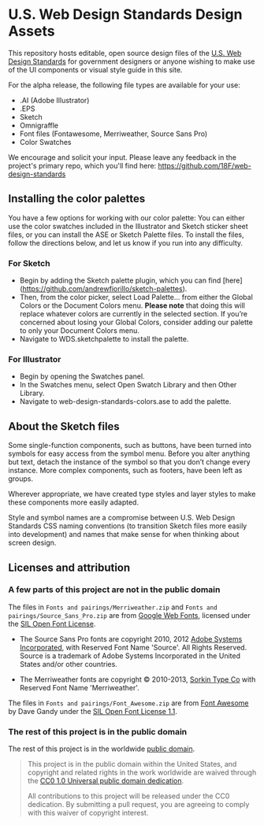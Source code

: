 # U.S. Web Design Standards Design Assets

This repository hosts editable, open source design files of the [U.S. Web Design Standards](https://playbook.cio.gov/designstandards) for government designers or anyone wishing to make use of the UI components or visual style guide in this site.

For the alpha release, the following file types are available for your use:
- .AI (Adobe Illustrator) 
- .EPS 
- Sketch 
- Omnigraffle
- Font files (Fontawesome, Merriweather, Source Sans Pro)
- Color Swatches

We encourage and solicit your input. Please leave any feedback in the project's primary repo, which you'll find here: https://github.com/18F/web-design-standards

## Installing the color palettes

You have a few options for working with our color palette: You can either use the color swatches included in the Illustrator and Sketch sticker sheet files, or you can install the ASE or Sketch Palette files. To install the files, follow the directions below, and let us know if you run into any difficulty.

### For Sketch

* Begin by adding the Sketch palette plugin, which you can find [here] (https://github.com/andrewfiorillo/sketch-palettes).
* Then, from the color picker, select Load Palette... from either the Global Colors or the Document Colors menu. **Please note** that doing this will replace whatever colors are currently in the selected section. If you’re concerned about losing your Global Colors, consider adding our palette to only your Document Colors menu. 
* Navigate to WDS.sketchpalette to install the palette. 

### For Illustrator

* Begin by opening the Swatches panel.
* In the Swatches menu, select Open Swatch Library and then Other Library.
* Navigate to web-design-standards-colors.ase to add the palette.

## About the Sketch files

Some single-function components, such as buttons, have been turned into symbols for easy access from the
symbol menu. Before you alter anything but text, detach the instance of the symbol so that you don’t change
every instance. More complex components, such as footers, have been left as groups.

Wherever appropriate, we have created type styles and layer styles to make these components more easily
adapted.

Style and symbol names are a compromise between U.S. Web Design Standards CSS naming conventions (to
transition Sketch files more easily into development) and names that make sense for when thinking about
screen design. 

## Licenses and attribution

### A few parts of this project are not in the public domain

The files in `Fonts and pairings/Merriweather.zip` and `Fonts and pairings/Source_Sans_Pro.zip` are from [Google Web Fonts](https://www.google.com/fonts#UsePlace:use/Collection:Source+Sans+Pro:400,300,400italic,700,700italic|Merriweather:400,300,400italic,700,700italic), licensed under the [SIL Open Font License](http://scripts.sil.org/cms/scripts/page.php?item_id=OFL).

* The Source Sans Pro fonts are copyright 2010, 2012 [Adobe Systems Incorporated](http://www.adobe.com/), with Reserved Font Name 'Source'. All Rights Reserved. Source is a trademark of Adobe Systems Incorporated in the United States and/or other countries.

* The Merriweather fonts are copyright © 2010-2013, [Sorkin Type Co](www.sorkintype.com) with Reserved Font Name 'Merriweather'.

The files in `Fonts and pairings/Font_Awesome.zip` are from [Font Awesome](http://fontawesome.io/) by Dave Gandy under the [SIL Open Font License 1.1](http://scripts.sil.org/OFL).

### The rest of this project is in the public domain

The rest of this project is in the worldwide [public domain](LICENSE.md).

> This project is in the public domain within the United States, and copyright and related rights in the work worldwide are waived through the [CC0 1.0 Universal public domain dedication](https://creativecommons.org/publicdomain/zero/1.0/).
>
> All contributions to this project will be released under the CC0 dedication. By submitting a pull request, you are agreeing to comply with this waiver of copyright interest.
